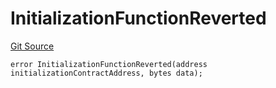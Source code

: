 # InitializationFunctionReverted
[Git Source](https://github.com/thrackle-io/rules-engine/blob/54db83a2c72adaf3bc2196e69cb3cf728347d98b/src/client/token/handler/diamond/HandlerDiamondLib.sol)


```solidity
error InitializationFunctionReverted(address initializationContractAddress, bytes data);
```

